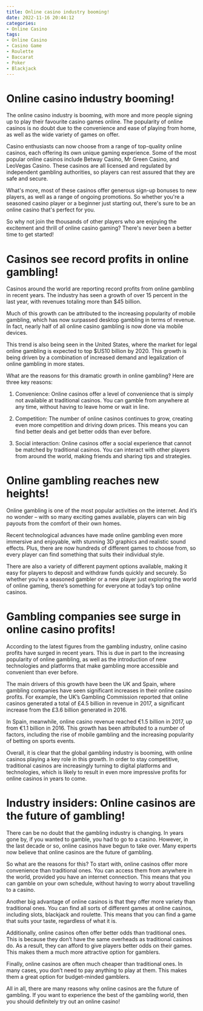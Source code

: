 ```yaml
---
title: Online casino industry booming!
date: 2022-11-16 20:44:12
categories:
- Online Casino
tags:
- Online Casino
- Casino Game
- Roulette
- Baccarat
- Poker
- Blackjack
---
```



#  Online casino industry booming!

The online casino industry is booming, with more and more people signing up to play their favourite casino games online. The popularity of online casinos is no doubt due to the convenience and ease of playing from home, as well as the wide variety of games on offer.

Casino enthusiasts can now choose from a range of top-quality online casinos, each offering its own unique gaming experience. Some of the most popular online casinos include Betway Casino, Mr Green Casino, and LeoVegas Casino. These casinos are all licensed and regulated by independent gambling authorities, so players can rest assured that they are safe and secure.

What's more, most of these casinos offer generous sign-up bonuses to new players, as well as a range of ongoing promotions. So whether you're a seasoned casino player or a beginner just starting out, there's sure to be an online casino that's perfect for you.

So why not join the thousands of other players who are enjoying the excitement and thrill of online casino gaming? There's never been a better time to get started!

#  Casinos see record profits in online gambling!

Casinos around the world are reporting record profits from online gambling in recent years. The industry has seen a growth of over 15 percent in the last year, with revenues totaling more than $45 billion.

Much of this growth can be attributed to the increasing popularity of mobile gambling, which has now surpassed desktop gambling in terms of revenue. In fact, nearly half of all online casino gambling is now done via mobile devices.

This trend is also being seen in the United States, where the market for legal online gambling is expected to top $US10 billion by 2020. This growth is being driven by a combination of increased demand and legalization of online gambling in more states.

What are the reasons for this dramatic growth in online gambling? Here are three key reasons:

1) Convenience: Online casinos offer a level of convenience that is simply not available at traditional casinos. You can gamble from anywhere at any time, without having to leave home or wait in line.

2) Competition: The number of online casinos continues to grow, creating even more competition and driving down prices. This means you can find better deals and get better odds than ever before.

3) Social interaction: Online casinos offer a social experience that cannot be matched by traditional casinos. You can interact with other players from around the world, making friends and sharing tips and strategies.

#  Online gambling reaches new heights!

Online gambling is one of the most popular activities on the internet. And it’s no wonder – with so many exciting games available, players can win big payouts from the comfort of their own homes.

Recent technological advances have made online gambling even more immersive and enjoyable, with stunning 3D graphics and realistic sound effects. Plus, there are now hundreds of different games to choose from, so every player can find something that suits their individual style.

There are also a variety of different payment options available, making it easy for players to deposit and withdraw funds quickly and securely. So whether you’re a seasoned gambler or a new player just exploring the world of online gaming, there’s something for everyone at today’s top online casinos.

#  Gambling companies see surge in online casino profits!

According to the latest figures from the gambling industry, online casino profits have surged in recent years. This is due in part to the increasing popularity of online gambling, as well as the introduction of new technologies and platforms that make gambling more accessible and convenient than ever before.

The main drivers of this growth have been the UK and Spain, where gambling companies have seen significant increases in their online casino profits. For example, the UK’s Gambling Commission reported that online casinos generated a total of £4.5 billion in revenue in 2017, a significant increase from the £3.6 billion generated in 2016.

In Spain, meanwhile, online casino revenue reached €1.5 billion in 2017, up from €1.1 billion in 2016. This growth has been attributed to a number of factors, including the rise of mobile gambling and the increasing popularity of betting on sports events.

Overall, it is clear that the global gambling industry is booming, with online casinos playing a key role in this growth. In order to stay competitive, traditional casinos are increasingly turning to digital platforms and technologies, which is likely to result in even more impressive profits for online casinos in years to come.

#  Industry insiders: Online casinos are the future of gambling!

There can be no doubt that the gambling industry is changing. In years gone by, if you wanted to gamble, you had to go to a casino. However, in the last decade or so, online casinos have begun to take over. Many experts now believe that online casinos are the future of gambling.

So what are the reasons for this? To start with, online casinos offer more convenience than traditional ones. You can access them from anywhere in the world, provided you have an internet connection. This means that you can gamble on your own schedule, without having to worry about travelling to a casino.

Another big advantage of online casinos is that they offer more variety than traditional ones. You can find all sorts of different games at online casinos, including slots, blackjack and roulette. This means that you can find a game that suits your taste, regardless of what it is.

Additionally, online casinos often offer better odds than traditional ones. This is because they don’t have the same overheads as traditional casinos do. As a result, they can afford to give players better odds on their games. This makes them a much more attractive option for gamblers.

Finally, online casinos are often much cheaper than traditional ones. In many cases, you don’t need to pay anything to play at them. This makes them a great option for budget-minded gamblers.

All in all, there are many reasons why online casinos are the future of gambling. If you want to experience the best of the gambling world, then you should definitely try out an online casino!